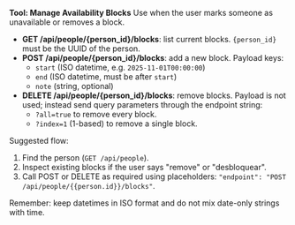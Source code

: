 **Tool: Manage Availability Blocks**
Use when the user marks someone as unavailable or removes a block.

- **GET /api/people/{person_id}/blocks**: list current blocks. `{person_id}` must be the UUID of the person.
- **POST /api/people/{person_id}/blocks**: add a new block. Payload keys:
  - `start` (ISO datetime, e.g. `2025-11-01T00:00:00`)
  - `end` (ISO datetime, must be after `start`)
  - `note` (string, optional)
- **DELETE /api/people/{person_id}/blocks**: remove blocks. Payload is not used; instead send query parameters through the endpoint string:
  - `?all=true` to remove every block.
  - `?index=1` (1-based) to remove a single block.

Suggested flow:
1. Find the person (`GET /api/people`).
2. Inspect existing blocks if the user says "remove" or "desbloquear".
3. Call POST or DELETE as required using placeholders: `"endpoint": "POST /api/people/{{person.id}}/blocks"`.

Remember: keep datetimes in ISO format and do not mix date-only strings with time.
